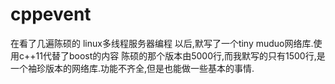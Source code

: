 # cppevent
在看了几遍陈硕的 linux多线程服务器编程 以后,默写了一个tiny muduo网络库.使用c++11代替了boost的内容 陈硕的那个版本由5000行,而我默写的只有1500行,是一个袖珍版本的网络库.功能不齐全,但是也能做一些基本的事情.
